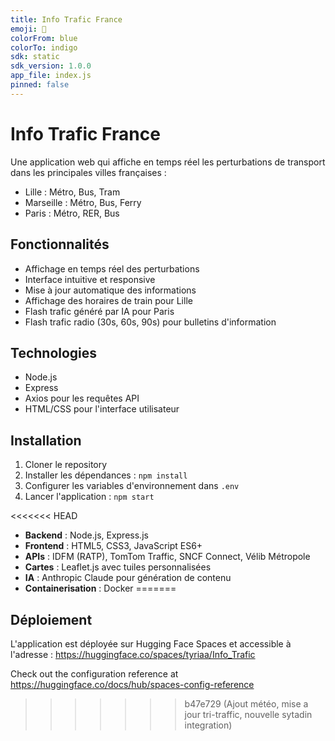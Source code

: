 ```yaml
---
title: Info Trafic France
emoji: 🚉
colorFrom: blue
colorTo: indigo
sdk: static
sdk_version: 1.0.0
app_file: index.js
pinned: false
---
```


# Info Trafic France

Une application web qui affiche en temps réel les perturbations de transport dans les principales villes françaises :
- Lille : Métro, Bus, Tram
- Marseille : Métro, Bus, Ferry
- Paris : Métro, RER, Bus

## Fonctionnalités

- Affichage en temps réel des perturbations
- Interface intuitive et responsive
- Mise à jour automatique des informations
- Affichage des horaires de train pour Lille
- Flash trafic généré par IA pour Paris
- Flash trafic radio (30s, 60s, 90s) pour bulletins d'information

## Technologies

- Node.js
- Express
- Axios pour les requêtes API
- HTML/CSS pour l'interface utilisateur

## Installation

1. Cloner le repository
2. Installer les dépendances : `npm install`
3. Configurer les variables d'environnement dans `.env`
4. Lancer l'application : `npm start`

<<<<<<< HEAD
- **Backend** : Node.js, Express.js
- **Frontend** : HTML5, CSS3, JavaScript ES6+
- **APIs** : IDFM (RATP), TomTom Traffic, SNCF Connect, Vélib Métropole
- **Cartes** : Leaflet.js avec tuiles personnalisées
- **IA** : Anthropic Claude pour génération de contenu
- **Containerisation** : Docker
=======
## Déploiement

L'application est déployée sur Hugging Face Spaces et accessible à l'adresse :
https://huggingface.co/spaces/tyriaa/Info_Trafic

Check out the configuration reference at https://huggingface.co/docs/hub/spaces-config-reference
>>>>>>> b47e729 (Ajout météo, mise a jour tri-traffic, nouvelle sytadin integration)
